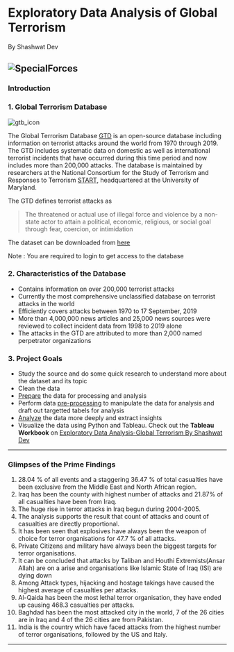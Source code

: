 # Exploratory Data Analysis of Global Terrorism
By Shashwat Dev

![SpecialForces](https://user-images.githubusercontent.com/55103824/123479237-45012d00-d61e-11eb-94ad-17c46eec3a64.jpg)
---
### **Introduction**

### 1. Global Terrorism Database

![gtb_icon](https://user-images.githubusercontent.com/55103824/123479323-6235fb80-d61e-11eb-8d10-ef12b9ab7ed2.jpg)

The Global Terrorism Database [GTD](https://www.start.umd.edu/gtd/) is an open-source database including information on terrorist attacks around the world from 1970 through 2019. The GTD includes systematic data on domestic as well as international terrorist incidents that have occurred during this time period and now includes more than 200,000 attacks. The database is maintained by researchers at the National Consortium for the Study of Terrorism and Responses to Terrorism [START](https://www.start.umd.edu), headquartered at the University of Maryland.

The GTD defines terrorist attacks as
> The threatened or actual use of illegal force and violence by a non-state actor to attain a political, economic, religious, or social goal through fear, coercion, or intimidation

The dataset can be downloaded from [here](https://gtd.terrorismdata.com/files/gtd-1970-2019-4/)

Note : You are required to login to get access to the database

### 2. Characteristics of the Database
* Contains information on over 200,000 terrorist attacks
* Currently the most comprehensive unclassified database on terrorist attacks in the world
* Efficiently covers attacks between 1970 to 17 September, 2019
* More than 4,000,000 news articles and 25,000 news sources were reviewed to collect incident data from 1998 to 2019 alone
* The attacks in the GTD are attributed to more than 2,000 named perpetrator organizations 


### 3. Project Goals
* Study the source and do some quick research to understand more about the dataset and its topic
* Clean the data
* [Prepare](https://github.com/ShashwatDev-IIITBBSR/Exploratory-Data-Analysis-of-Global-Terrorism/tree/main/Project/Part-1%20Prepare%20data) the data for processing and analysis
* Perform data [pre-processing](https://github.com/ShashwatDev-IIITBBSR/Exploratory-Data-Analysis-of-Global-Terrorism/tree/main/Project/Part-2%20Process%20data) to manipulate the data for analysis and draft out targetted tabels for analysis
* [Analyze](https://github.com/ShashwatDev-IIITBBSR/Exploratory-Data-Analysis-of-Global-Terrorism/tree/main/Project/Part-3%20Data%20Analysis%20and%20Visualization) the data more deeply and extract insights
* Visualize the data using Python and Tableau. Check out the **Tableau Workbook** on [Exploratory Data Analysis-Global Terrorism By Shashwat Dev](https://public.tableau.com/app/profile/shashwat.dev/viz/ExploratoryDataAnalysis-GlobalTerrorism_16652632030110/terrororganisationattacktrends)

---

### **Glimpses of the Prime Findings**
1. 28.04 % of all events and a staggering 36.47 % of total casualties have been exclusive from the Middle East and North African region.
2. Iraq has been the county with highest number of attacks and 21.87% of all casualties have been from Iraq. 
3. The huge rise in terror attacks in Iraq begun during 2004-2005.
4. The analysis supports the result that count of attacks and count of casualties are directly proportional.
5. It has been seen that explosives have always been the weapon of choice for terror organisations for 47.7 % of all attacks. 
6. Private Citizens and military have always been the biggest targets for terror organisations.
7. It can be concluded that attacks by Taliban and Houthi Extremists(Ansar Allah) are on a arise and organisations like Islamic State of Iraq (ISI) are dying down
8. Among Attack types, hijacking and hostage takings have caused the highest average of casualties per attacks. 
9. Al-Qaida has been the most lethal terror organisation, they have ended up causing 468.3 casualties per attacks.
10. Baghdad has been the most attacked city in the world, 7 of the 26 cities are in Iraq and 4 of the 26 cities are from Pakistan.
11. India is the country which have faced attacks from the highest number of terror organisations, followed by the US and Italy. 

---

